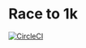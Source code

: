 # Race to 1k

[![CircleCI](https://circleci.com/gh/turingschool/race-to-1k/tree/master.svg?style=svg)](https://circleci.com/gh/turingschool/race-to-1k/tree/master)